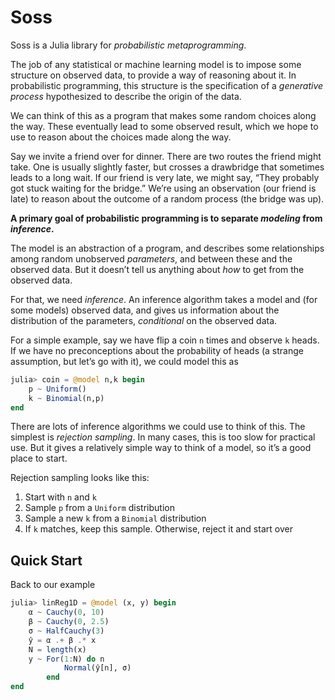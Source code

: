 # Soss

Soss is a Julia library for _probabilistic metaprogramming_. 

The job of any statistical or machine learning model is to impose some structure on observed data, to provide a way of reasoning about it. In probabilistic programming, this structure is the specification of a _generative process_ hypothesized to describe the origin of the data.

We can think of this as a program that makes some random choices along the way. These eventually lead to some observed result, which we hope to use to reason about the choices made along the way.

Say we invite a friend over for dinner. There are two routes the friend might take. One is usually slightly faster, but crosses a drawbridge that sometimes leads to a long wait. If our friend is very late, we might say, “They probably got stuck waiting for the bridge.” We’re using an observation (our friend is late) to reason about the outcome of a random process (the bridge was up).

**A primary goal of probabilistic programming is to separate _modeling_ from _inference_.** 

The model is an abstraction of a program, and describes some relationships among random unobserved *parameters*, and between these and the observed data. But it doesn’t tell us anything about _how_ to get from the observed data.

For that, we need _inference_. An inference algorithm takes a model and (for some models) observed data, and gives us information about the distribution of the parameters, _conditional_ on the observed data.

For a simple example, say we have flip a coin `n` times and observe `k` heads. If we have no preconceptions about the probability of heads (a strange assumption, but let’s go with it), we could model this as

```julia
julia> coin = @model n,k begin
    p ~ Uniform()
    k ~ Binomial(n,p)
end
```

There are lots of inference algorithms we could use to think of this. The simplest is _rejection sampling_. In many cases, this is too slow for practical use. But it gives a relatively simple way to think of a model, so it’s a good place to start.

Rejection sampling looks like this:

1. Start with `n` and `k`
2. Sample `p` from a `Uniform` distribution
3. Sample a new `k` from a `Binomial` distribution
4. If `k` matches, keep this sample. Otherwise, reject it and start over



## Quick Start

Back to our example

```julia
julia> linReg1D = @model (x, y) begin
    α ~ Cauchy(0, 10)
    β ~ Cauchy(0, 2.5)
    σ ~ HalfCauchy(3)
    ŷ = α .+ β .* x
    N = length(x)
    y ~ For(1:N) do n
            Normal(ŷ[n], σ)
        end
end
```

